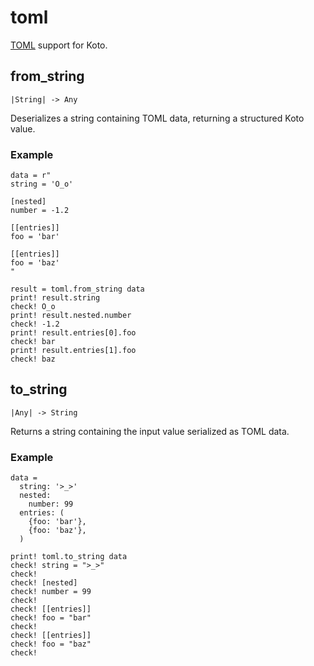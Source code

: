 # toml

[TOML](https://toml.io) support for Koto.

## from_string

```kototype
|String| -> Any
```

Deserializes a string containing TOML data, returning a structured Koto value.

### Example

```koto
data = r"
string = 'O_o'

[nested]
number = -1.2

[[entries]]
foo = 'bar'

[[entries]]
foo = 'baz'
"

result = toml.from_string data
print! result.string
check! O_o
print! result.nested.number
check! -1.2
print! result.entries[0].foo
check! bar
print! result.entries[1].foo
check! baz
```

## to_string

```kototype
|Any| -> String
```

Returns a string containing the input value serialized as TOML data.

### Example

```koto
data = 
  string: '>_>'
  nested:
    number: 99
  entries: (
    {foo: 'bar'},
    {foo: 'baz'},
  )

print! toml.to_string data
check! string = ">_>"
check! 
check! [nested]
check! number = 99
check! 
check! [[entries]]
check! foo = "bar"
check! 
check! [[entries]]
check! foo = "baz"
check! 
```
